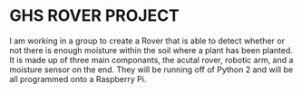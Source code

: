 # GHS ROVER PROJECT

I am working in a group to create a Rover that is able to detect whether or not there is enough moisture within the soil where a plant has been planted. It is made up of three main componants, the acutal rover, robotic arm, and a moisture sensor on the end. They will be running off of Python 2 and will be all programmed onto a Raspberry Pi.
